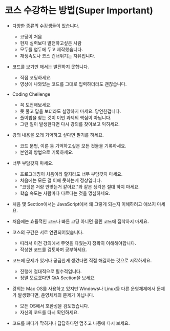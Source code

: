# 코스 수강하는 방법(Super Important)

- 다양한 종류의 수강생들이 있습니다.
  - 코딩이 처음
  - 현재 실력보다 발전하고싶은 사람
  - 모두를 염두에 두고 제작했습니다.
  - 재생속도나 코스 건너뛰기는 자유입니다.

- 코드를 보기만 해서는 발전하지 못합니다.
  - 직접 코딩하세요.
  - 영상에 나와있는 코드를 그대로 입력하더라도 괜찮습니다.

- Coding Chellenge
  - 꼭 도전해보세요.
  - 못 풀고 답을 보더라도 실망하지 마세요. 당연한겁니다.
  - 풀이법을 찾는 것이 이번 과제의 핵심이 아닙니다.
  - 그런 일이 발생한다면 다시 강의를 찾아보고 익히세요.

- 강의 내용을 오래 기억하고 싶다면 필기를 하세요.
  - 코드 문법, 이론 등 기억하고싶은 모든 것들을 기록하세요.
  - 본인의 방법으로 기록하세요.

- 너무 부담갖지 마세요.
  - 프로그래밍이 처음이라 할지라도 너무 부담갖지 마세요.
  - 처음에는 모든 걸 이해 못하는게 정상입니다.
  - "코딩은 저랑 안맞는거 같아요."와 같은 생각은 절대 하지 마세요.
  - 학습 속도는 사람마다 다르다는 것을 명심하세요.

- 처음 몇 Section에서는 JavaScript에서 왜 그렇게 되는지 이해하려고 애쓰지 마세요.

- 처음에는 효율적인 코드나 빠른 코딩 아니면 클린 코드에 집착하지 마세요.

- 코스의 구간은 서로 연관되어있습니다.
  - 따라서 이전 강의에서 무엇을 다뤘는지 정확히 이해해야합니다.
  - 작성한 코드를 검토하며 공부하세요.

- 코드에 문제가 있거나 궁금한게 생겼다면 직접 해결하는 것으로 시작하세요.
  - 진행에 절대적으로 필수적입니다.
  - 정말 모르겠다면 Q/A Section을 보세요.
  
- 강의는 Mac OS를 사용하고 있지만 Windows나 Linux등 다른 운영체제에서 문제가 발생했다면, 운영체제의 문제가 아닙니다.
  - 모든 OS에서 호환성을 검토했습니다.
  - 자신의 코드를 다시 확인하세요.

- 코드를 짜다가 막히거나 답답하다면 멈추고 나중에 다시 보세요.